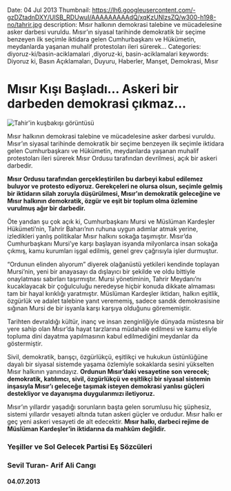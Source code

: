 Date: 04 Jul 2013
Thumbnail: https://lh6.googleusercontent.com/-gzDZtadnDXY/UlSB_RDUwuI/AAAAAAAAAdQ/xqKzUNlzsZQ/w300-h198-no/tahrir.jpg
description: Mısır halkının demokrasi talebine ve mücadelesine asker darbesi vuruldu. Mısır’ın siyasal tarihinde demokratik bir seçime benzeyen ilk seçimle iktidara gelen Cumhurbaşkanı ve Hükümetin, meydanlarda yaşanan muhalif protestoları ileri sürerek...
Categories: diyoruz-ki/basin-aciklamalari ,diyoruz-ki, basin-aciklamalari
keywords: Diyoruz ki, Basın Açıklamaları, Duyuru, Haberler, Manşet, Demokrasi, Mısır

# Mısır Kışı Başladı… Askeri bir darbeden demokrasi çıkmaz…

![Tahir'in kuşbakışı görüntüsü](https://lh6.googleusercontent.com/-gzDZtadnDXY/UlSB_RDUwuI/AAAAAAAAAdQ/xqKzUNlzsZQ/w300-h198-no/tahrir.jpg)

Mısır halkının demokrasi talebine ve mücadelesine asker darbesi vuruldu. Mısır’ın siyasal tarihinde demokratik bir seçime benzeyen ilk seçimle iktidara gelen Cumhurbaşkanı ve Hükümetin, meydanlarda yaşanan muhalif protestoları ileri sürerek Mısır Ordusu tarafından devrilmesi, açık bir askeri darbedir.

**Mısır Ordusu tarafından gerçekleştirilen bu darbeyi kabul edilemez buluyor ve protesto ediyoruz. Gerekçeleri ne olursa olsun, seçimle gelmiş bir iktidarın silah zoruyla düşürülmesi, Mısır’ın demokratik geleceğine ve Mısır halkının demokratik, özgür ve eşit bir toplum olma özlemine vurulmuş ağır bir darbedir.**

Öte yandan şu çok açık ki, Cumhurbaşkanı Mursi ve Müslüman Kardeşler Hükümeti’nin, Tahrir Baharı’nın ruhuna uygun adımlar atmak yerine, izledikleri yanlış politikalar Mısır halkını sokağa taşımıştır. Mısır’da Cumhurbaşkanı Mursi’ye karşı başlayan isyanda milyonlarca insan sokağa çıkmış, kamu kurumları işgal edilmiş, genel grev çağrısıyla işler durmuştur.

“Ordunun elinden alıyorum” diyerek olağanüstü yetkileri kendinde toplayan Mursi’nin, yeni bir anayasayı da dışlayıcı bir şekilde ve oldu bittiyle onaylatması sabırları taşırmıştır. Mursi yönetiminin, Tahrir Meydanı’nı kucaklayacak bir çoğulculuğu neredeyse hiçbir konuda dikkate almaması tam bir hayal kırıklığı yaratmıştır. Müslüman Kardeşler iktidarı, halkın eşitlik, özgürlük ve adalet talebine yanıt verememiş, sadece sandık demokrasisine sığınan Mursi de bir isyanla karşı karşıya olduğunu görememiştir.

Tarihten devraldığı kültür, inanç ve insan zenginliğiyle dünyada müstesna bir yere sahip olan Mısır’da hayat tarzlarına müdahale edilmesi ve kamu eliyle topluma dini dayatma yapılmasının kabul edilmediğini meydanlar da göstermiştir.

Sivil, demokratik, barışçı, özgürlükçü, eşitlikçi ve hukukun üstünlüğüne dayalı bir siyasal sistemde yaşama özlemiyle sokaklarda sesini yükselten Mısır halkının yanındayız. **Ordunun Mısır’daki vesayetine son verecek; demokratik, katılımcı, sivil, özgürlükçü ve eşitlikçi bir siyasal sistemin inşasıyla Mısır’ı geleceğe taşımak isteyen demokrasi yanlısı güçleri destekliyor ve dayanışma duygularımızı iletiyoruz.**

Mısır’ın yıllardır yaşadığı sorunların başta gelen sorumlusu hiç şüphesiz, sistemi yıllardır vesayeti altında tutan askeri güçler ve ordudur. Mısır halkı er geç yeni askeri vesayeti de alt edecektir. **Mısır halkı, darbeci rejime de Müslüman Kardeşler’in iktidarına da mahkûm değildir.**


### Yeşiller ve Sol Gelecek Partisi Eş Sözcüleri
### Sevil Turan- Arif Ali Cangı
#### 04.07.2013
